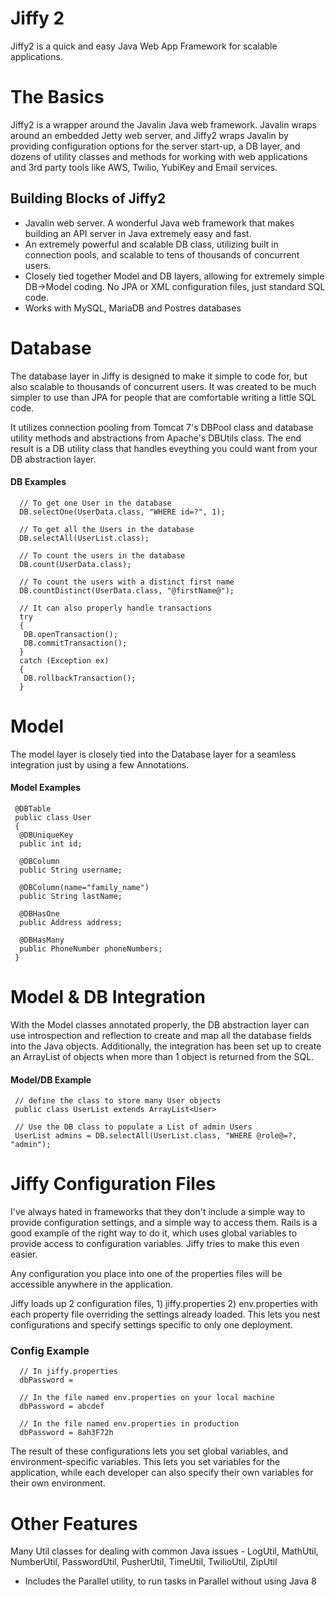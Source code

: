 Jiffy 2
=====

Jiffy2 is a quick and easy Java Web App Framework for scalable applications.

The Basics
=====

Jiffy2 is a wrapper around the Javalin Java web framework.  Javalin wraps around an embedded Jetty web server, and Jiffy2 wraps Javalin by providing configuration options for the server start-up, a DB layer, and dozens of utility classes and methods for working with web applications and 3rd party tools like AWS, Twilio, YubiKey and Email services. 

Building Blocks of Jiffy2
-------
* Javalin web server.  A wonderful Java web framework that makes building an API server in Java extremely easy and fast.
* An extremely powerful and scalable DB class, utilizing built in connection pools, and scalable to tens of thousands of concurrent users.
* Closely tied together Model and DB layers, allowing for extremely simple DB->Model coding.  No JPA or XML configuration files, just standard SQL code.
* Works with MySQL, MariaDB and Postres databases

Database
=======

The database layer in Jiffy is designed to make it simple to code for, but also scalable to thousands of concurrent users. It was created to be much simpler to use than JPA for people
that are comfortable writing a little SQL code.

It utilizes connection pooling from Tomcat 7's DBPool class and database utility methods and abstractions from Apache's DBUtils class.  The end result is a DB utility class that handles
eveything you could want from your DB abstraction layer.

#### DB Examples

      // To get one User in the database
      DB.selectOne(UserData.class, "WHERE id=?", 1);

      // To get all the Users in the database
      DB.selectAll(UserList.class);
      
      // To count the users in the database
      DB.count(UserData.class);
      
      // To count the users with a distinct first name
      DB.countDistinct(UserData.class, "@firstName@");
      
      // It can also properly handle transactions
      try
      {
       DB.openTransaction();
       DB.commitTransaction();
      }
      catch (Exception ex)
      {
       DB.rollbackTransaction();
      }

Model
=====

The model layer is closely tied into the Database layer for a seamless integration just by using a few Annotations.

#### Model Examples

     @DBTable
     public class User
     {
      @DBUniqueKey
      public int id;

      @DBColumn
      public String username;
      
      @DBColumn(name="family_name")
      public String lastName;
      
      @DBHasOne
      public Address address;
      
      @DBHasMany
      public PhoneNumber phoneNumbers;
     }
     

Model & DB Integration
=====

With the Model classes annotated properly, the DB abstraction layer can use introspection and reflection to create and map all the database fields into the Java objects.  Additionally,
the integration has been set up to create an ArrayList of objects when more than 1 object is returned from the SQL.

#### Model/DB Example

     // define the class to store many User objects
     public class UserList extends ArrayList<User>
     
     // Use the DB class to populate a List of admin Users
     UserList admins = DB.selectAll(UserList.class, "WHERE @role@=?, "admin");


Jiffy Configuration Files
====
I've always hated in frameworks that they don't include a simple way to provide configuration settings, and a simple way to access them.  Rails is a good example of the right way to do it, which
uses global variables to provide access to configuration variables.  Jiffy tries to make this even easier.

Any configuration you place into one of the properties files will be accessible anywhere in the application.

Jiffy loads up 2 configuration files, 1)  jiffy.properties  2) env.properties with each property file overriding the settings already loaded.  This lets you nest
configurations and specify settings specific to only one deployment.

### Config Example

      // In jiffy.properties
      dbPassword = 
      
      // In the file named env.properties on your local machine
      dbPassword = abcdef
      
      // In the file named env.properties in production
      dbPassword = 8ah3F72h
      
The result of these configurations lets you set global variables, and environment-specific variables.  This lets you set variables for the application, while each developer can also specify
their own variables for their own environment.  


Other Features
========

Many Util classes for dealing with common Java issues - LogUtil, MathUtil, NumberUtil, PasswordUtil, PusherUtil, TimeUtil, TwilioUtil, ZipUtil
* Includes the Parallel utility, to run tasks in Parallel without using Java 8

